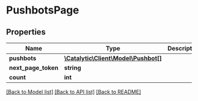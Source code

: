 # PushbotsPage

## Properties
Name | Type | Description | Notes
------------ | ------------- | ------------- | -------------
**pushbots** | [**\Catalytic\Client\Model\Pushbot[]**](Pushbot.md) |  | [optional] 
**next_page_token** | **string** |  | [optional] 
**count** | **int** |  | [optional] 

[[Back to Model list]](../../README.md#documentation-for-models) [[Back to API list]](../../README.md#documentation-for-api-endpoints) [[Back to README]](../../README.md)

